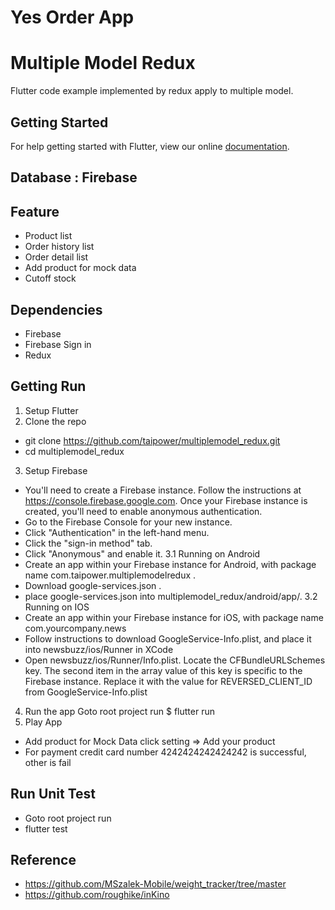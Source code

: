 # Yes Order App
# Multiple Model Redux

Flutter code example implemented by redux apply to multiple model.

## Getting Started

For help getting started with Flutter, view our online
[documentation](https://flutter.io/).

## Database : Firebase

## Feature
- Product list
- Order history list
- Order detail list
- Add product for mock data
- Cutoff stock

## Dependencies
- Firebase
- Firebase Sign in
- Redux

## Getting Run
1. Setup Flutter
2. Clone the repo
- git clone https://github.com/taipower/multiplemodel_redux.git
- cd multiplemodel_redux
3. Setup Firebase
- You'll need to create a Firebase instance. Follow the instructions at https://console.firebase.google.com.
Once your Firebase instance is created, you'll need to enable anonymous authentication.
- Go to the Firebase Console for your new instance.
- Click "Authentication" in the left-hand menu.
- Click the "sign-in method" tab.
- Click "Anonymous" and enable it.
3.1 Running on Android
- Create an app within your Firebase instance for Android, with package name com.taipower.multiplemodelredux .
- Download google-services.json . 
- place google-services.json into multiplemodel_redux/android/app/.
3.2 Running on IOS
- Create an app within your Firebase instance for iOS, with package name com.yourcompany.news
- Follow instructions to download GoogleService-Info.plist, and place it into newsbuzz/ios/Runner in XCode
- Open newsbuzz/ios/Runner/Info.plist. Locate the CFBundleURLSchemes key. The second item in the array value of this key is specific to the Firebase instance. Replace it with the value for REVERSED_CLIENT_ID from GoogleService-Info.plist
4. Run the app
Goto root project run
$ flutter run
5. Play App
- Add product for Mock Data click setting => Add your product
- For payment credit card number 4242424242424242 is successful, other is fail

## Run Unit Test
- Goto root project run
- flutter test

## Reference
- https://github.com/MSzalek-Mobile/weight_tracker/tree/master
- https://github.com/roughike/inKino
